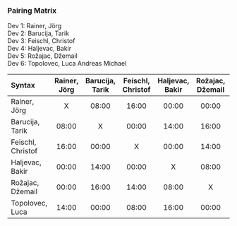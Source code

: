 
### Pairing Matrix
Dev 1: Rainer, Jörg  
Dev 2: Barucija, Tarik  
Dev 3: Feischl, Christof  
Dev 4: Haljevac, Bakir  
Dev 5: Rožajac, Džemail  
Dev 6: Topolovec, Luca Andreas Michael


| Syntax                | Rainer, Jörg  | Barucija, Tarik   | Feischl, Christof | Haljevac, Bakir   | Rožajac, Džemail  | Topolovec, Luca   | 
| :---                  |    :----:     |    :----:         |    :----:         |    :----:         |    :----:         |    :----:         |   
| Rainer, Jörg          | X             | 08:00             | 16:00             | 00:00             | 00:00             | 14:00             |
| Barucija, Tarik       | 08:00         | X                 | 00:00             | 14:00             | 16:00             | 16:00             |
| Feischl, Christof     | 16:00         | 00:00             | X                 | 00:00             | 14:00             | 08:00             |
| Haljevac, Bakir       | 00:00         | 14:00             | 00:00             | X                 | 08:00             | 00:00             |
| Rožajac, Džemail      | 00:00         | 16:00             | 14:00             | 08:00             | X                 | 00:00             |
| Topolovec, Luca       | 14:00         | 00:00             | 08:00             | 16:00             | 00:00             | X                 |